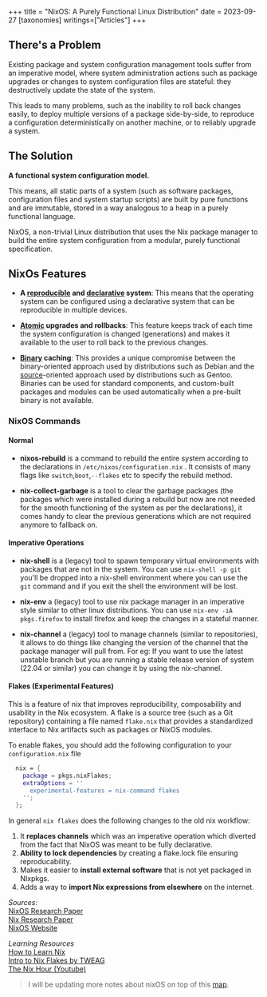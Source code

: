 +++
title = "NixOS: A Purely Functional Linux Distribution"
date = 2023-09-27
[taxonomies]
writings=["Articles"]
+++

## There's a Problem
Existing package and system configuration management tools suffer from an imperative model, where system administration actions such as package upgrades or changes to system configuration files are stateful: they destructively update the state of the system. 

This leads to many problems, such as the inability to roll back changes easily, to deploy multiple versions of a package side-by-side, to reproduce a configuration deterministically on another machine, or to reliably upgrade a system.

## The Solution

**A functional system configuration model.**

This means, all static parts of a system (such as software packages, configuration files and system startup scripts) are built by pure functions and are immutable, stored in a way analogous to a heap in a purely functional language.

NixOS, a non-trivial Linux distribution that uses the Nix package manager to build the entire system configuration from a modular, purely functional specification.

## NixOs Features

- **A [reproducible](https://reproducible-builds.org/) and [declarative](https://en.wikipedia.org/wiki/Declarative_programming) system**: This means that the operating system can be configured using a declarative system that can be reproducible in multiple devices.

- **[Atomic](https://en.wikipedia.org/wiki/Atomicity_(database_systems)) upgrades and rollbacks**: This feature keeps track of  each time the system configuration is changed (generations) and makes it available to the user to roll back to the previous changes.

- **[Binary](https://en.wikipedia.org/wiki/Executable) caching**: This provides a unique compromise between the binary-oriented approach used by distributions such as Debian and the [source](https://en.wikipedia.org/wiki/Source_code)-oriented approach used by distributions such as Gentoo. Binaries can be used for standard components, and custom-built packages and modules can be used automatically when a pre-built binary is not available.

### NixOS Commands

#### Normal

- **nixos-rebuild** is a command to rebuild the entire system according to the declarations in `/etc/nixos/configuration.nix` . It consists of many flags like `switch`,`boot`,`--flakes` etc to specify the rebuild method.

- **nix-collect-garbage** is a tool to clear the garbage packages (the packages which were installed during a rebuild but now are not needed for the smooth functioning of the system as per the declarations), it comes handy to clear the previous generations which are not required anymore to fallback on.
#### Imperative Operations

- **nix-shell** is a (legacy) tool to spawn temporary virtual environments with packages that are not in the system. You can use `nix-shell -p git` you'll be dropped into a nix-shell environment where you can use the `git` command and if you exit the shell the environment will be lost.

- **nix-env** a (legacy) tool to use nix package manager in an imperative style similar to other linux distributions. You can use `nix-env -iA pkgs.firefox` to install firefox and keep the changes in a stateful manner.

- **nix-channel** a (legacy) tool to manage channels (similar to repositories), it allows to do things like changing the version of the channel that the package manager will pull from. For eg: If you want to use the latest unstable branch but you are running a stable release version of system (22.04 or similar) you can change it by using the nix-channel.

#### Flakes (Experimental Features)

This is a feature of nix that improves reproducibility, composability and usability in the Nix ecosystem. A flake is a source tree (such as a Git repository) containing a file named `flake.nix` that provides a standardized interface to Nix artifacts such as packages or NixOS modules.

To enable flakes, you should add the following configuration to your `configuration.nix` file
```nix
  nix = {
    package = pkgs.nixFlakes;
    extraOptions = ''
      experimental-features = nix-command flakes
    '';
  };
```

In general `nix flakes` does the following changes to the old nix workflow:

1. It **replaces channels** which was an imperative operation which diverted from the fact that NixOS was meant to be fully declarative.
2. **Ability to lock dependencies** by creating a flake.lock file ensuring reproducability.
3. Makes it easier to **install external software** that is  not yet packaged in NIxpkgs.
4. Adds a way to **import Nix expressions from elsewhere** on the internet.

*Sources:*  
[NixOS Research Paper](https://edolstra.github.io/pubs/nixos-jfp-final.pdf)  
[Nix Research Paper](https://edolstra.github.io/pubs/nspfssd-lisa2004-final.pdf)  
[NixOS Website](https://nixos.org)  

*Learning Resources*  
[How to Learn Nix](https://ianthehenry.com/posts/how-to-learn-nix/)  
[Intro to Nix Flakes by TWEAG](https://www.tweag.io/blog/2020-05-25-flakes/)  
[The Nix Hour (Youtube)](https://www.youtube.com/playlist?list=PLyzwHTVJlRc8yjlx4VR4LU5A5O44og9in)  

> I will be updating more notes about nixOS on top of this [map](https://map.scientiac.space/nodes/nixOS).
